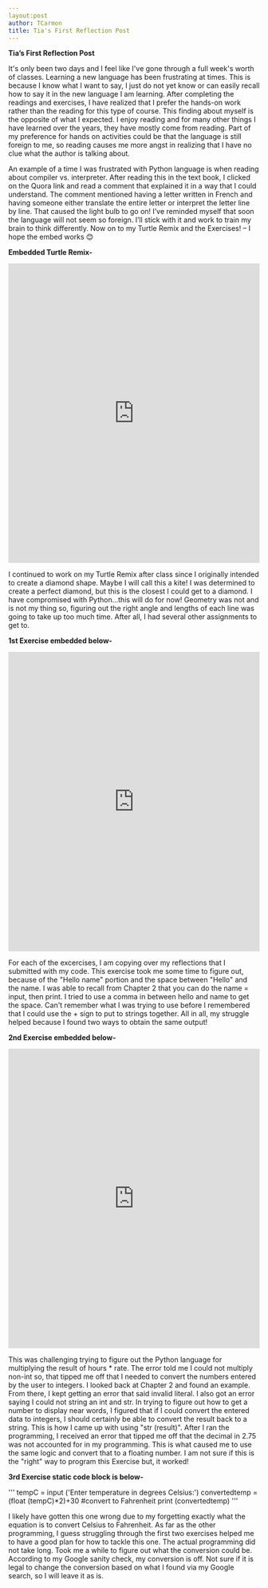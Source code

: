 ```yaml
---
layout:post
author: TCarmon
title: Tia's First Reflection Post
---
```


**Tia’s First Reflection Post**

It's only been two days and I feel like I've gone through a full week's worth of classes. Learning a new language has been frustrating at times. This is because I know what I want to say, I just do not yet know or can easily recall how to say it in the new language I am learning.
After completing the readings and exercises, I have realized that I prefer the hands-on work rather than the reading for this type of course. This finding about myself is the opposite of what I expected. I enjoy reading and for many other things I have learned over the years, they have mostly come from reading. Part of my preference for hands on activities could be that the language is still foreign to me, so reading causes me more angst in realizing that I have no clue what the author is talking about. 

An example of a time I was frustrated with Python language is when reading about compiler vs. interpreter. After reading this in the text book, I clicked on the Quora link and read a comment that explained it in a way that I could understand. The comment mentioned having a letter written in French and having someone either translate the entire letter or interpret the letter line by line. That caused the light bulb to go on! I’ve reminded myself that soon the language will not seem so foreign. I’ll stick with it and work to train my brain to think differently.
Now on to my Turtle Remix and the Exercises! – I hope the embed works 😊

**Embedded Turtle Remix-**

<iframe src="https://trinket.io/embed/python/880baed927" width="100%" height="600" frameborder="0" marginwidth="0" marginheight="0" allowfullscreen></iframe>

I continued to work on my Turtle Remix after class since I originally intended to create a diamond shape. Maybe I will call this a kite! I was determined to create a perfect diamond, but this is the closest I could get to a diamond. I have compromised with Python…this will do for now! Geometry was not and is not my thing so, figuring out the right angle and lengths of each line was going to take up too much time. After all, I had several other assignments to get to. 

**1st Exercise embedded below-**

<iframe src="https://trinket.io/embed/python/4f43440e44" width="100%" height="600" frameborder="0" marginwidth="0" marginheight="0" allowfullscreen></iframe>

For each of the excercises, I am copying over my reflections that I submitted with my code. This exercise took me some time to figure out, because of the "Hello name" portion and the space between "Hello" and the name. I was able to recall from Chapter 2 that you can do the name = input, then print. I tried to use a comma in between hello and name to get the space. Can't remember what I was trying to use before I remembered that I could use the + sign to put to strings together. All in all, my struggle helped because I found two ways to obtain the same output!

**2nd Exercise embedded below-**

 <iframe src="https://trinket.io/embed/python/b94d4ddf02" width="100%" height="600" frameborder="0" marginwidth="0" marginheight="0" allowfullscreen></iframe>
 
 This was challenging trying to figure out the Python language for multiplying the result of hours * rate.  The error told me I could not multiply non-int so, that tipped me off that I needed to convert the numbers entered by the user to integers. I looked back at Chapter 2 and found an example. From there, I kept getting an error that said invalid literal. I also got an error saying I could not string an int and str. In trying to figure out how to get a number to display near words, I figured that if I could convert the entered data to integers, I should certainly be able to convert the result back to a string. This is how I came up with using "str (result)". After I ran the programming, I received an error that tipped me off that the decimal in 2.75 was not accounted for in my programming. This is what caused me to use the same logic and convert that to a floating number. I am not sure if this is the "right" way to program this Exercise but, it worked!

**3rd Exercise static code block is below-**

'''
tempC = input ('Enter temperature in degrees Celsius:')
convertedtemp = (float (tempC)*2)+30 #convert to Fahrenheit
print (convertedtemp)
'''

I likely have gotten this one wrong due to my forgetting exactly what the equation is to convert Celsius to Fahrenheit. As far as the other programming, I guess struggling through the first two exercises helped me to have a good plan for how to tackle this one. The actual programming did not take long. Took me a while to figure out what the conversion could be. According to my Google sanity check, my conversion is off. Not sure if it is legal to change the conversion based on what I found via my Google search, so I will leave it as is.

